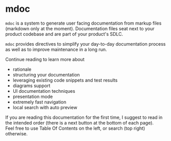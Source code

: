 # mdoc 

`mdoc` is a system to generate user facing documentation from markup files (markdown only at the moment). 
Documentation files seat next to your product codebase and are part of your product's SDLC.

`mdoc` provides directives to simplify your day-to-day documentation process as well as to improve maintenance in a long run.

Continue reading to learn more about
* rationale
* structuring your documentation
* leveraging existing code snippets and test results
* diagrams support
* UI documentation techniques 
* presentation mode
* extremely fast navigation
* local search with auto preview

If you are reading this documentation for the first time, I suggest to read in the intended order 
(there is a next button at the bottom of each page).  
Feel free to use Table Of Contents on the left, or search (top right) otherwise. 
